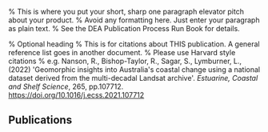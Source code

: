 % This is where you put your short, sharp one paragraph elevator pitch about your product.
% Avoid any formatting here. Just enter your paragraph as plain text. 
% See the DEA Publication Process Run Book for details.

% Optional heading
% This is for citations about THIS publication. A general reference list goes in another document.
% Please use Harvard style citations
% e.g. Nanson, R., Bishop-Taylor, R., Sagar, S., Lymburner, L., (2022) 'Geomorphic insights into Australia's coastal change using a national dataset derived from the multi-decadal Landsat archive'. *Estuarine, Coastal and Shelf Science*, 265, pp.107712. https://doi.org/10.1016/j.ecss.2021.107712
## Publications